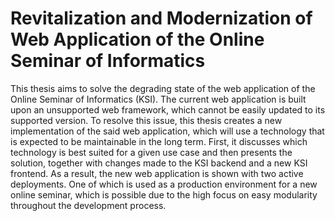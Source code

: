 # Revitalization and Modernization of Web Application of the Online Seminar of Informatics

This thesis aims to solve the degrading state of the web application of the Online Seminar of Informatics (KSI). The current web application is built upon an unsupported web framework, which cannot be easily updated to its supported version. To resolve this issue, this thesis creates a new implementation of the said web application, which will use a technology that is expected to be maintainable in the long term. First, it discusses which technology is best suited for a given use case and then presents the solution, together with changes made to the KSI backend and a new KSI frontend. As a result, the new web application is shown with two active deployments. One of which is used as a production environment for a new online seminar, which is possible due to the high focus on easy modularity throughout the development process.
